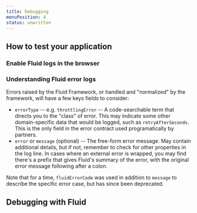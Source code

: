 ```yaml
---
title: Debugging
menuPosition: 4
status: unwritten
---
```


## How to test your application

### Enable Fluid logs in the browser

### Understanding Fluid error logs

Errors raised by the Fluid Framework, or handled and "normalized" by the framework, will have a few keys fields to consider:

* `errorType` -- e.g. `throttlingError` -- A code-searchable term that directs you to the "class" of error.  This may indicate some other domain-specific data that would be logged, such as `retryAfterSeconds`.  This is the only field in the error contract used programatically by partners.
* `error` or `message` (optional) -- The free-form error message. May contain additional details, but if not, remember to check for other properties
in the log line.  In cases where an external error is wrapped, you may find there's a prefix that gives Fluid's summary of the error,
with the original error message following after a colon.

Note that for a time, `fluidErrorCode` was used in addition to `message` to describe the specific error case, but has since been deprecated.

## Debugging with Fluid
